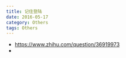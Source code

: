 ```yaml
---
title: 记住登陆
date: 2016-05-17
category: Others
tags: Others
---
```


- https://www.zhihu.com/question/36919973
- 
